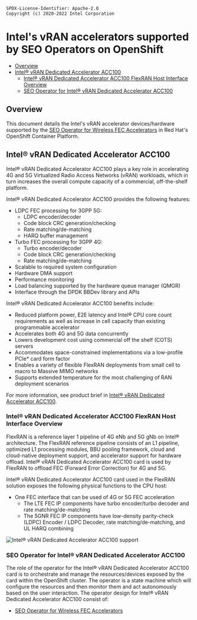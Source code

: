```text
SPDX-License-Identifier: Apache-2.0
Copyright (c) 2020-2022 Intel Corporation
```
<!-- omit in toc -->
# Intel's vRAN accelerators supported by SEO Operators on OpenShift

- [Overview](#overview)
- [Intel® vRAN Dedicated Accelerator ACC100](#intel-vran-dedicated-accelerator-acc100)
  - [Intel® vRAN Dedicated Accelerator ACC100 FlexRAN Host Interface Overview](#intel-vran-dedicated-accelerator-acc100-flexran-host-interface-overview)
  - [SEO Operator for Intel® vRAN Dedicated Accelerator ACC100](#seo-operator-for-intel-vran-dedicated-accelerator-acc100)

## Overview

This document details the Intel's vRAN accelerator devices/hardware supported by the [SEO Operator for Wireless FEC Accelerators](https://github.com/smart-edge-open/sriov-fec-operator/blob/master/spec/openshift-sriov-fec-operator.md) in Red Hat's OpenShift Container Platform.

## Intel® vRAN Dedicated Accelerator ACC100

Intel® vRAN Dedicated Accelerator ACC100 plays a key role in accelerating 4G and 5G Virtualized Radio Access Networks (vRAN) workloads, which in turn increases the overall compute capacity of a commercial, off-the-shelf platform.

Intel® vRAN Dedicated Accelerator ACC100 provides the following features:

- LDPC FEC processing for 3GPP 5G:
  - LDPC encoder/decoder
  - Code block CRC generation/checking
  - Rate matching/de-matching
  - HARQ buffer management
- Turbo FEC processing for 3GPP 4G:
  - Turbo encoder/decoder
  - Code block CRC generation/checking
  - Rate matching/de-matching
- Scalable to required system configuration
- Hardware DMA support
- Performance monitoring
- Load balancing supported by the hardware queue manager (QMGR)
- Interface through the DPDK BBDev library and APIs

Intel® vRAN Dedicated Accelerator ACC100 benefits include:
- Reduced platform power, E2E latency and Intel® CPU core count requirements as well as increase in cell capacity than existing programmable accelerator
- Accelerates both 4G and 5G data concurrently
- Lowers development cost using commercial off the shelf (COTS) servers
- Accommodates space-constrained implementations via a low-profile PCIe* card form factor
- Enables a variety of flexible FlexRAN deployments from small cell to macro to Massive
MIMO networks
- Supports extended temperature for the most challenging of RAN deployment scenarios

For more information, see product brief in [Intel® vRAN Dedicated Accelerator ACC100](https://builders.intel.com/docs/networkbuilders/intel-vran-dedicated-accelerator-acc100-product-brief.pdf).

### Intel® vRAN Dedicated Accelerator ACC100 FlexRAN Host Interface Overview

FlexRAN is a reference layer 1 pipeline of 4G eNb and 5G gNb on Intel® architecture. The FlexRAN reference pipeline consists of an L1 pipeline, optimized L1 processing modules, BBU pooling framework, cloud and cloud-native deployment support, and accelerator support for hardware offload. Intel® vRAN Dedicated Accelerator ACC100 card is used by FlexRAN to offload FEC (Forward Error Correction) for 4G and 5G.

Intel® vRAN Dedicated Accelerator ACC100 card used in the FlexRAN solution exposes the following physical functions to the CPU host:
- One FEC interface that can be used of 4G or 5G FEC acceleration
  - The LTE FEC IP components have turbo encoder/turbo decoder and rate matching/de-matching
  - The 5GNR FEC IP components have low-density parity-check (LDPC) Encoder / LDPC Decoder, rate matching/de-matching, and UL HARQ combining

![Intel® vRAN Dedicated Accelerator ACC100 support](images/acc100-diagram.png)

### SEO Operator for Intel® vRAN Dedicated Accelerator ACC100

The role of the operator for the Intel® vRAN Dedicated Accelerator ACC100 card is to orchestrate and manage the resources/devices exposed by the card within the OpenShift cluster. The operator is a state machine which will configure the resources and then monitor them and act autonomously based on the user interaction.
The operator design for Intel® vRAN Dedicated Accelerator ACC100 consist of:

* [SEO Operator for Wireless FEC Accelerators](https://github.com/smart-edge-open/sriov-fec-operator/blob/master/spec/openshift-sriov-fec-operator.md)
